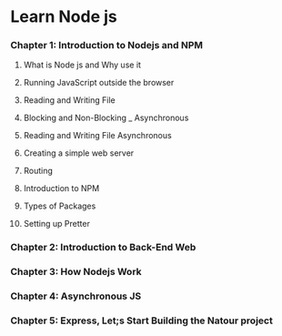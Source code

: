 # Learn Node js

### Chapter 1: Introduction to Nodejs and NPM

1. What is Node js and Why use it

2. Running JavaScript outside the browser

3. Reading and Writing File

4. Blocking and Non-Blocking _ Asynchronous

5. Reading and Writing File Asynchronous

6. Creating a simple web server

7. Routing

8. Introduction to NPM

9. Types of Packages

10. Setting up Pretter

### Chapter 2: Introduction to Back-End Web

### Chapter 3: How Nodejs Work

### Chapter 4: Asynchronous JS

### Chapter 5: Express, Let;s Start Building the Natour project
